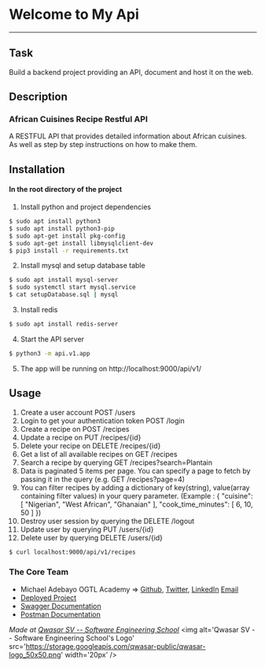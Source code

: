 # Welcome to My Api
***

## Task
Build a backend project providing an API, document and host it on the web.

## Description
### African Cuisines Recipe Restful API
A RESTFUL API that provides detailed information about African cuisines. As well as step by step instructions on how to make them.



## Installation
#### In the root directory of the project
1. Install python and project dependencies
```bash
$ sudo apt install python3
$ sudo apt install python3-pip
$ sudo apt-get install pkg-config
$ sudo apt-get install libmysqlclient-dev
$ pip3 install -r requirements.txt
```
2. Install mysql and setup database table
```bash
$ sudo apt install mysql-server
$ sudo systemctl start mysql.service
$ cat setupDatabase.sql | mysql
```
3. Install redis
```bash
$ sudo apt install redis-server
```
4. Start the API server
```bash
$ python3 -m api.v1.app
```
5. The app will be running on http://localhost:9000/api/v1/


## Usage
1. Create a user account POST /users
2. Login to get your authentication token POST /login
3. Create a recipe on POST /recipes
4. Update a recipe on PUT /recipes/{id}
5. Delete your recipe on DELETE /recipes/{id}
6. Get a list of all available recipes on GET /recipes
7. Search a recipe by querying GET /recipes?search=Plantain
8. Data is paginated 5 items per page. You can specify a page to fetch by passing it in the query (e.g. GET /recipes?page=4)
9. You can filter recipes by adding a dictionary of key(string), value(array containing filter values) in your query parameter. (Example : { "cuisine": [ "Nigerian", "West African", "Ghanaian" ], "cook_time_minutes": [ 6, 10, 50 ] })
10. Destroy user session by querying the DELETE /logout
11. Update user by querying PUT /users/{id}
12. Delete user by querying DELETE /users/{id}


```bash
$ curl localhost:9000/api/v1/recipes
```

### The Core Team
- Michael Adebayo OGTL Academy => <a href="https://github.com/MikeRock51">Github</a>,
<a href="https://twitter.com/Mike_Rock1">Twitter</a>,
<a href="https://www.linkedin.com/in/michael-adebayo-637507251/">LinkedIn</a>
<a href="mailto:mikerockmusic51@gmail.com">Email</a>
- [Deployed Project](https://recipes.mikerock.tech/)
- [Swagger Documentation](https://recipes.mikerock.tech/api/v1/docs)
- [Postman Documentation](https://recipes.mikerock.tech/)


<span><i>Made at <a href='https://qwasar.io'>Qwasar SV -- Software Engineering School</a></i></span>
<span><img alt='Qwasar SV -- Software Engineering School's Logo' src='https://storage.googleapis.com/qwasar-public/qwasar-logo_50x50.png' width='20px' /></span>
